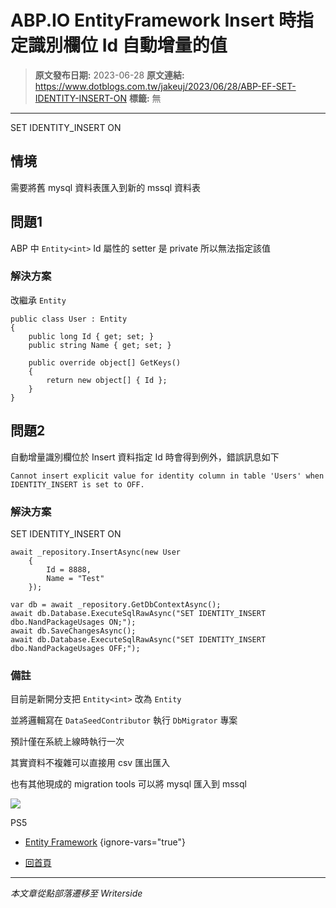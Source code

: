 # ABP.IO EntityFramework Insert 時指定識別欄位 Id 自動增量的值

> **原文發布日期:** 2023-06-28
> **原文連結:** https://www.dotblogs.com.tw/jakeuj/2023/06/28/ABP-EF-SET-IDENTITY-INSERT-ON
> **標籤:** 無

---

SET IDENTITY\_INSERT ON

## 情境

需要將舊 mysql 資料表匯入到新的 mssql 資料表

## 問題1

ABP 中 `Entity<int>` Id 屬性的 setter 是 private 所以無法指定該值

### 解決方案

改繼承 `Entity`

```
public class User : Entity
{
    public long Id { get; set; }
    public string Name { get; set; }

    public override object[] GetKeys()
    {
        return new object[] { Id };
    }
}
```

## 問題2

自動增量識別欄位於 Insert 資料指定 Id 時會得到例外，錯誤訊息如下

`Cannot insert explicit value for identity column in table 'Users' when IDENTITY_INSERT is set to OFF.`

### 解決方案

SET IDENTITY\_INSERT ON

```
await _repository.InsertAsync(new User
    {
        Id = 8888,
        Name = "Test"
    });

var db = await _repository.GetDbContextAsync();
await db.Database.ExecuteSqlRawAsync("SET IDENTITY_INSERT dbo.NandPackageUsages ON;");
await db.SaveChangesAsync();
await db.Database.ExecuteSqlRawAsync("SET IDENTITY_INSERT dbo.NandPackageUsages OFF;");
```

### 備註

目前是新開分支把 `Entity<int>` 改為 `Entity`

並將邏輯寫在 `DataSeedContributor` 執行 `DbMigrator` 專案

預計僅在系統上線時執行一次

其實資料不複雜可以直接用 csv 匯出匯入

也有其他現成的 migration tools 可以將 mysql 匯入到 mssql

![](https://card.psnprofiles.com/1/jakeuj.png)

PS5

* [Entity Framework](/jakeuj/Tags?qq=Entity%20Framework)
{ignore-vars="true"}

* [回首頁](/jakeuj)

---

*本文章從點部落遷移至 Writerside*
